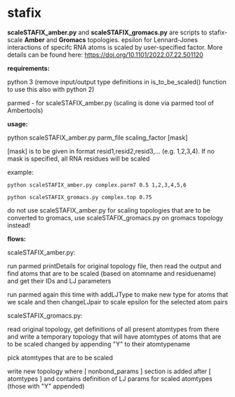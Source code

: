 # stafix


**scaleSTAFIX_amber.py** and **scaleSTAFIX_gromacs.py** are scripts to stafix-scale **Amber** and **Gromacs** topologies. epsilon for Lennard-Jones interactions of specifc RNA atoms is scaled by user-specified factor. More details can be found here: https://doi.org/10.1101/2022.07.22.501120 

**requirements:**

python 3 (remove input/output type definitions in is_to_be_scaled() function to use this also with python 2)

parmed - for scaleSTAFIX_amber.py (scaling is done via parmed tool of Ambertools)

**usage:**

python scaleSTAFIX_amber.py parm_file scaling_factor [mask]
	
[mask] is to be given in format resid1,resid2,resid3,... (e.g. 1,2,3,4). If no mask is specified, all RNA residues will be scaled

example:

	python scaleSTAFIX_amber.py complex.parm7 0.5 1,2,3,4,5,6

	python scaleSTAFIX_gromacs.py complex.top 0.75

do not use scaleSTAFIX_amber.py for scaling topologies that are to be converted to gromacs, use scaleSTAFIX_gromacs.py on gromacs topology instead!

**flows:**

scaleSTAFIX_amber.py:

run parmed printDetails for original topology file, then read the output and find atoms that are to be scaled (based on atomname and residuename) and get their IDs and LJ parameters
        
run parmed again this time with addLJType to make new type for atoms that we scale and then changeLJpair to scale epsilon for the selected atom pairs

scaleSTAFIX_gromacs.py:

read original topology, get definitions of all present atomtypes from there and write a temporary topology that will have atomtypes of atoms that are to be scaled changed by appending "Y" to their atomtypename

pick atomtypes that are to be scaled

write new topology where [ nonbond_params ] section is added after [ atomtypes ] and contains definition of LJ params for scaled atomtypes (those with "Y" appended)
